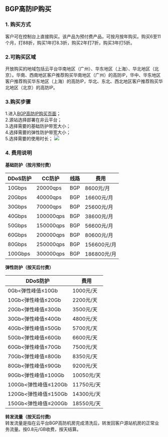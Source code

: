 ## BGP高防IP购买
### 1. 购买方式
客户可在控制台上直接购买。该产品为预付费产品，可按月按年购买。购买6至11个月，打88折，购买1年打8.3折，购买2年打7折，购买3年打5折。
### 2.可购买区域
开放购买的地域包括云平台华南地区（广州）、华东地区（上海）、华北地区（北京）。华南、西南地区客户推荐购买华南地区（广州）的高防IP，华中、华东地区客户推荐购买华东地区（上海）的高防IP，华北、东北、西北地区客户推荐购买华北地区（北京）的高防IP。
### 3.购买步骤
1.进入[BGP高防IP购买页面](http://buy.tce.fsphere.cn/buy/bgp_ip)；
<br>2.源站选择部署在非云平台；
<br>3.选择需要的基础防护带宽大小；
<br>4.选择需要的弹性防护带宽大小；
<br>5.选择需要的使用时长；
![](http://imgcache.tcecqpoc.fsphere.cn/image/mc.qcloudimg.com/static/img/55f3d1f08a598e6d1e2c7205c705a88f/image.png)
### 4. 费用说明
**基础防护（按月预付费）**

| DDoS防护 | CC防护 | 线路 | 费用 |
|---------|---------|---------|---------------|
| 10Gbps| 20000qps | BGP| 8600元/月|
| 20Gbps| 40000qps | BGP| 16600元/月|
| 30Gbps| 70000qps | BGP| 25600元/月|
| 40Gbps| 100000qps | BGP| 38600元/月|
| 50Gbps| 150000qps | BGP| 56600元/月|
| 60Gbps| 200000qps | BGP| 80600元/月|
| 80Gbps| 250000qps | BGP| 156600元/月|
| 100Gbps| 300000qps | BGP| 186800元/月|
**弹性防护（按天后付费）**

| DDoS防护 | 费用 |
|---------|---------|
| 0Gb<弹性峰值≤10Gb | 1000元/天 |
| 10Gb<弹性峰值≤20Gb | 2200元/天 |
| 20Gb<弹性峰值≤30Gb | 3500元/天 |
| 30Gb<弹性峰值≤40Gb | 4800元/天 |
| 40Gb<弹性峰值≤50Gb | 5700元/天 |
| 50Gb<弹性峰值≤60Gb | 6600元/天 |
| 60Gb<弹性峰值≤70Gb | 7500元/天 |
| 70Gb<弹性峰值≤80Gb | 8350元/天 |
| 80Gb<弹性峰值≤90Gb | 9200元/天 |
| 90Gb<弹性峰值≤100Gb | 10050元/天 |
| 100Gb<弹性峰值≤120Gb | 11750元/天 |
| 120Gb<弹性峰值≤150Gb | 14300元/天 |
| 150Gb<弹性峰值≤200Gb | 18550元/天 |
**转发流量（按天后付费)**
<br>转发流量是指在云平台BGP高防机房完成清洗后，转发回客户源站机房的正常业务流量。按0.8元/GB收费，按天结算。
